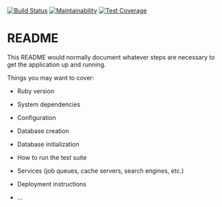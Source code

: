 [![Build Status](https://travis-ci.org/kyleboss/cabify_checkout.svg?branch=master)](https://travis-ci.org/kyleboss/cabify_checkout)
[![Maintainability](https://api.codeclimate.com/v1/badges/053a1c5e40457e29a902/maintainability)](https://codeclimate.com/repos/5a5e493d25d7c002850001af/maintainability)
[![Test Coverage](https://api.codeclimate.com/v1/badges/053a1c5e40457e29a902/test_coverage)](https://codeclimate.com/repos/5a5e493d25d7c002850001af/test_coverage)

# README

This README would normally document whatever steps are necessary to get the
application up and running.

Things you may want to cover:

* Ruby version

* System dependencies

* Configuration

* Database creation

* Database initialization

* How to run the test suite

* Services (job queues, cache servers, search engines, etc.)

* Deployment instructions

* ...
